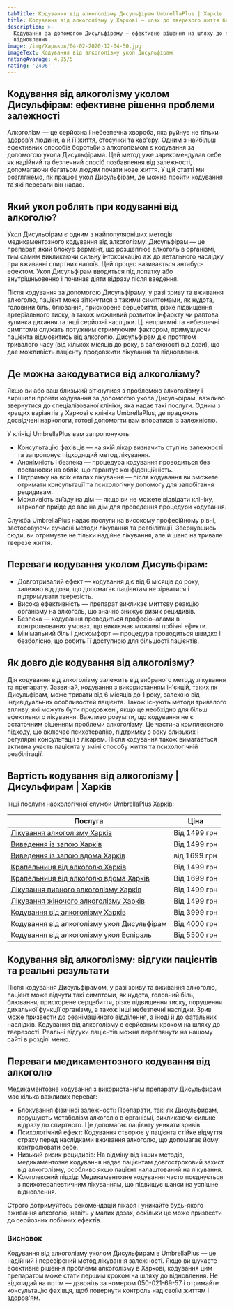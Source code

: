 ```yaml
---
tabTitle: Кодування від алкоголізму Дисульфірам UmbrellaPlus | Харків | Від 4000грн
title: Кодування від алкоголізму у Харкові – шлях до тверезого життя без зривів!
description: >-
  Кодування за допомогою Дисульфіраму – ефективне рішення на шляху до повного
  відновлення.
image: /img/Харьков/04-02-2020-12-04-50.jpg
imageText: Кодування від алкоголізму укол Дисульфірам
ratingAvarage: 4.95/5
rating: '2496'
---
```


## Кодування від алкоголізму уколом Дисульфірам: ефективне рішення проблеми залежності

Алкоголізм — це серйозна і небезпечна хвороба, яка руйнує не тільки здоров’я людини, а й її життя, стосунки та кар'єру. Одним з найбільш ефективних способів боротьби з алкоголізмом є кодування за допомогою укола Дисульфірама. Цей метод уже зарекомендував себе як надійний та безпечний спосіб позбавлення від залежності, допомагаючи багатьом людям почати нове життя. У цій статті ми розглянемо, як працює укол Дисульфірам, де можна пройти кодування та які переваги він надає.

## Який укол роблять при кодуванні від алкоголю?

Укол Дисульфірам є одним з найпопулярніших методів медикаментозного кодування від алкоголізму. Дисульфірам — це препарат, який блокує фермент, що розщеплює алкоголь в організмі, тим самим викликаючи сильну інтоксикацію аж до летального наслідку при вживанні спиртних напоїв. Цей процес називається антабус-ефектом. Укол Дисульфірам вводиться під лопатку або внутрішньовенно і починає діяти відразу після введення.

Після кодування за допомогою Дисульфіраму, у разі зриву та вживання алкоголю, пацієнт може зіткнутися з такими симптомами, як нудота, головний біль, блювання, прискорене серцебиття, різке підвищення артеріального тиску, а також можливий розвиток інфаркту чи раптова зупинка дихання та інші серйозні наслідки. Ці неприємні та небезпечні симптоми служать потужним стримуючим фактором, примушуючи пацієнта відмовитись від алкоголю. Дисульфірам діє протягом тривалого часу (від кількох місяців до року, в залежності від дози), що дає можливість пацієнту продовжити лікування та відновлення.

## Де можна закодуватися від алкоголізму?

Якщо ви або ваш близький зіткнулися з проблемою алкоголізму і вирішили пройти кодування за допомогою укола Дисульфірам, важливо звернутися до спеціалізованої клініки, яка надає такі послуги. Одним з кращих варіантів у Харкові є клініка UmbrellaPlus, де працюють досвідчені наркологи, готові допомогти вам впоратися із залежністю.

У клініці UmbrellaPlus вам запропонують:

* Консультацію фахівців — на якій лікар визначить ступінь залежності та запропонує підходящий метод лікування.
* Анонімність і безпека — процедура кодування проводиться без постановки на облік, що гарантує конфіденційність.
* Підтримку на всіх етапах лікування — після кодування ви зможете отримати консультації та психологічну допомогу для запобігання рецидивам.
* Можливість виїзду на дім — якщо ви не можете відвідати клініку, нарколог приїде до вас на дім для проведення процедури кодування.

Служба UmbrellaPlus надає послуги на високому професійному рівні, застосовуючи сучасні методи лікування та реабілітації. Звернувшись сюди, ви отримуєте не тільки надійне лікування, але й шанс на тривале тверезе життя.

## Переваги кодування уколом Дисульфірам:

* Довготривалий ефект — кодування діє від 6 місяців до року, залежно від дози, що допомагає пацієнтам не зірватися і підтримувати тверезість.
* Висока ефективність — препарат викликає миттєву реакцію організму на алкоголь, що значно знижує ризик рецидивів.
* Безпека — кодування проводиться професіоналами в контрольованих умовах, що виключає можливі побічні ефекти.
* Мінімальний біль і дискомфорт — процедура проводиться швидко і безболісно, що робить її доступною для більшості пацієнтів.

## Як довго діє кодування від алкоголізму?

Дія кодування від алкоголізму залежить від вибраного методу лікування та препарату. Зазвичай, кодування з використанням ін'єкцій, таких як Дисульфірам, може тривати від 6 місяців до 1 року, залежно від індивідуальних особливостей пацієнта. Також існують методи тривалого впливу, які можуть бути продовжені, якщо це необхідно для більш ефективного лікування. Важливо розуміти, що кодування не є остаточним рішенням проблеми алкоголізму. Це частина комплексного підходу, що включає психотерапію, підтримку з боку близьких і регулярні консультації з лікарем. Після кодування також вимагається активна участь пацієнта у зміні способу життя та психологічній реабілітації.

## Вартість кодування від алкоголізму | Дисульфирам | Харків

Інші послуги наркологічної служби UmbrellaPlus Харків:

| Послуга                                                                                                                    | Ціна         |
| -------------------------------------------------------------------------------------------------------------------------- | ------------ |
| [Лікування алкоголізму Харків](https://umbrella-plus.com.ua/uk/kharkiv/lechenie-alkogolizma-kharkiv-ua/)                   | Від 1499 грн |
| [Виведення із запою Харків](https://umbrella-plus.com.ua/uk/kharkiv/vivod-iz-zapoia-kharkiv-ua/)                           | Від 1499 грн |
| [Виведення із запою вдома Харків](https://umbrella-plus.com.ua/uk/kharkiv/vivod-iz-zapoia-na-domy-kharkiv-ua/)             | від 1699 грн |
| [Крапельниця від алкоголю Харків](https://umbrella-plus.com.ua/uk/kharkiv/kapelnica_ot_alkogola_kharkiv-ua/)               | Від 1499 грн |
| [Крапельниця від алкоголю вдома Харків](https://umbrella-plus.com.ua/uk/kharkiv/kapelnica_ot_alkogola_na_domy_kharkiv_ua/) | Від 1699 грн |
| [Лікування пивного алкоголізму Харків](https://umbrella-plus.com.ua/uk/kharkiv/lechenie-pivnogo-alkogolizma-kharkiv-ua/)   | Від 1499 грн |
| [Лікування жіночого алкоголізму Харків](https://umbrella-plus.com.ua/uk/kharkiv/lechenie-jenskogo-alkogolizma-kharkiv-ua/) | Від 1499 грн |
| [Кодування від алкоголізму Харків](https://umbrella-plus.com.ua/uk/kharkiv/kodirovka-ot-alkogolia-kharkiv-ua/)             | Від 3999 грн |
| Кодування від алкоголізму укол Дисульфірам                                                                                 | Від 4000 грн |
| Кодування від алкоголізму укол Еспіраль                                                                                    | Від 5500 грн |

## Кодування від алкоголізму: відгуки пацієнтів та реальні результати

Після кодування Дисульфірамом, у разі зриву та вживання алкоголю, пацієнт може відчути такі симптоми, як нудота, головний біль, блювання, прискорене серцебиття, різке підвищення тиску, порушення дихальної функції організму, а також інші небезпечні наслідки. Зрив може призвести до реанімаційного відділення, а іноді й до фатальних наслідків. Кодування від алкоголізму є серйозним кроком на шляху до тверезості. Реальні відгуки пацієнтів можна переглянути на нашому сайті в розділі меню.

## Переваги медикаментозного кодування від алкоголю

Медикаментозне кодування з використанням препарату Дисульфирам має кілька важливих переваг:

* Блокування фізичної залежності: Препарати, такі як Дисульфирам, порушують метаболізм алкоголю в організмі, викликаючи сильне відразу до спиртного. Це допомагає пацієнту уникати зривів.
* Психологічний ефект: Кодування створює у пацієнта стійке відчуття страху перед наслідками вживання алкоголю, що допомагає йому контролювати себе.
* Низький ризик рецидивів: На відміну від інших методів, медикаментозне кодування надає пацієнтам довгостроковий захист від алкоголізму, особливо якщо пацієнт налаштований на лікування.
* Комплексний підхід: Медикаментозне кодування часто поєднується з психотерапевтичним лікуванням, що підвищує шанси на успішне відновлення.

Строго дотримуйтесь рекомендацій лікаря і уникайте будь-якого вживання алкоголю, навіть у малих дозах, оскільки це може призвести до серйозних побічних ефектів.

### Висновок

Кодування від алкоголізму уколом Дисульфирам в UmbrellaPlus — це надійний і перевірений метод лікування залежності. Якщо ви шукаєте ефективне рішення проблеми алкоголізму в Харкові, кодування цим препаратом може стати першим кроком на шляху до відновлення. Не відкладай на потім — дзвоніть за номером 050-021-69-57 і отримайте консультацію фахівця, щоб повернути контроль над своїм життям і здоров'ям.
